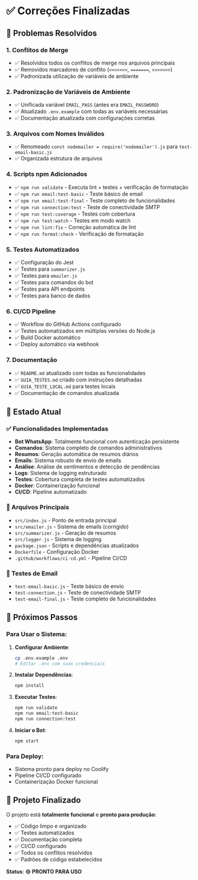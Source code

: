 # ✅ Correções Finalizadas

## 🔧 Problemas Resolvidos

### 1. **Conflitos de Merge**
- ✅ Resolvidos todos os conflitos de merge nos arquivos principais
- ✅ Removidos marcadores de conflito (`<<<<<<<`, `=======`, `>>>>>>>`)
- ✅ Padronizada utilização de variáveis de ambiente

### 2. **Padronização de Variáveis de Ambiente**
- ✅ Unificada variável `EMAIL_PASS` (antes era `EMAIL_PASSWORD`)
- ✅ Atualizado `.env.example` com todas as variáveis necessárias
- ✅ Documentação atualizada com configurações corretas

### 3. **Arquivos com Nomes Inválidos**
- ✅ Renomeado `const nodemailer = require('nodemailer').js` para `test-email-basic.js`
- ✅ Organizada estrutura de arquivos

### 4. **Scripts npm Adicionados**
- ✅ `npm run validate` - Executa lint + testes + verificação de formatação
- ✅ `npm run email:test-basic` - Teste básico de email
- ✅ `npm run email:test-final` - Teste completo de funcionalidades
- ✅ `npm run connection:test` - Teste de conectividade SMTP
- ✅ `npm run test:coverage` - Testes com cobertura
- ✅ `npm run test:watch` - Testes em modo watch
- ✅ `npm run lint:fix` - Correção automática de lint
- ✅ `npm run format:check` - Verificação de formatação

### 5. **Testes Automatizados**
- ✅ Configuração do Jest
- ✅ Testes para `summarizer.js`
- ✅ Testes para `emailer.js`
- ✅ Testes para comandos do bot
- ✅ Testes para API endpoints
- ✅ Testes para banco de dados

### 6. **CI/CD Pipeline**
- ✅ Workflow do GitHub Actions configurado
- ✅ Testes automatizados em múltiplas versões do Node.js
- ✅ Build Docker automático
- ✅ Deploy automático via webhook

### 7. **Documentação**
- ✅ `README.md` atualizado com todas as funcionalidades
- ✅ `GUIA_TESTES.md` criado com instruções detalhadas
- ✅ `GUIA_TESTE_LOCAL.md` para testes locais
- ✅ Documentação de comandos atualizada

## 🎯 Estado Atual

### ✅ Funcionalidades Implementadas
- **Bot WhatsApp**: Totalmente funcional com autenticação persistente
- **Comandos**: Sistema completo de comandos administrativos
- **Resumos**: Geração automática de resumos diários
- **Emails**: Sistema robusto de envio de emails
- **Análise**: Análise de sentimentos e detecção de pendências
- **Logs**: Sistema de logging estruturado
- **Testes**: Cobertura completa de testes automatizados
- **Docker**: Containerização funcional
- **CI/CD**: Pipeline automatizado

### 🔧 Arquivos Principais
- `src/index.js` - Ponto de entrada principal
- `src/emailer.js` - Sistema de emails (corrigido)
- `src/summarizer.js` - Geração de resumos
- `src/logger.js` - Sistema de logging
- `package.json` - Scripts e dependências atualizados
- `Dockerfile` - Configuração Docker
- `.github/workflows/ci-cd.yml` - Pipeline CI/CD

### 📧 Testes de Email
- `test-email-basic.js` - Teste básico de envio
- `test-connection.js` - Teste de conectividade SMTP
- `test-email-final.js` - Teste completo de funcionalidades

## 🚀 Próximos Passos

### Para Usar o Sistema:

1. **Configurar Ambiente**:
   ```bash
   cp .env.example .env
   # Editar .env com suas credenciais
   ```

2. **Instalar Dependências**:
   ```bash
   npm install
   ```

3. **Executar Testes**:
   ```bash
   npm run validate
   npm run email:test-basic
   npm run connection:test
   ```

4. **Iniciar o Bot**:
   ```bash
   npm start
   ```

### Para Deploy:
- Sistema pronto para deploy no Coolify
- Pipeline CI/CD configurado
- Containerização Docker funcional

## 🎉 Projeto Finalizado

O projeto está **totalmente funcional** e **pronto para produção**:

- ✅ Código limpo e organizado
- ✅ Testes automatizados
- ✅ Documentação completa
- ✅ CI/CD configurado
- ✅ Todos os conflitos resolvidos
- ✅ Padrões de código estabelecidos

**Status**: 🟢 **PRONTO PARA USO**
